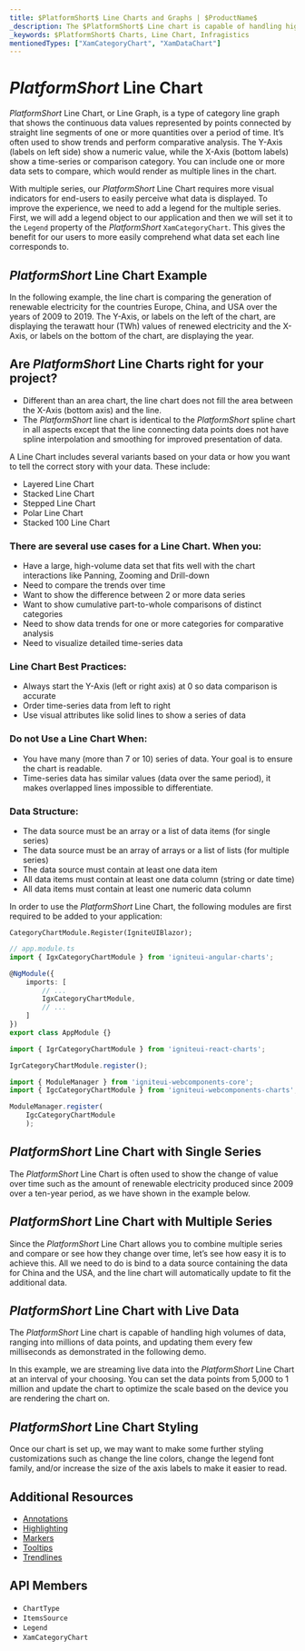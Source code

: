 ```yaml
---
title: $PlatformShort$ Line Charts and Graphs | $ProductName$
_description: The $PlatformShort$ Line chart is capable of handling high volumes of data, ranging into millions of data points, and updating them every few milliseconds. Try for FREE.
_keywords: $PlatformShort$ Charts, Line Chart, Infragistics
mentionedTypes: ["XamCategoryChart", "XamDataChart"]
---
```

# $PlatformShort$ Line Chart

$PlatformShort$ Line Chart, or Line Graph, is a type of category line graph that shows the continuous data values represented by points connected by straight line segments of one or more quantities over a period of time. It’s often used to show trends and perform comparative analysis. The Y-Axis (labels on left side) show a numeric value, while the X-Axis (bottom labels) show a time-series or comparison category. You can include one or more data sets to compare, which would render as multiple lines in the chart.

With multiple series, our $PlatformShort$ Line Chart requires more visual indicators for end-users to easily perceive what data is displayed. To improve the experience, we need to add a legend for the multiple series. First, we will add a legend object to our application and then we will set it to the `Legend` property of the $PlatformShort$ `XamCategoryChart`. This gives the benefit for our users to more easily comprehend what data set each line corresponds to.

## $PlatformShort$ Line Chart Example

In the following example, the line chart is comparing the generation of renewable electricity for the countries Europe, China, and USA over the years of 2009 to 2019. The Y-Axis, or labels on the left of the chart, are displaying the terawatt hour (TWh) values of renewed electricity and the X-Axis, or labels on the bottom of the chart, are displaying the year.

<code-view style="height: 600px"
           data-demos-base-url="{environment:dvDemosBaseUrl}"
           iframe-src="{environment:dvDemosBaseUrl}/charts/category-chart-line-chart-with-legend"
           alt="$PlatformShort$ Line Chart With Legend" >
</code-view>

<div class="divider--half"></div>

## Are $PlatformShort$ Line Charts right for your project?

- Different than an area chart, the line chart does not fill the area between the X-Axis (bottom axis) and the line.
- The $PlatformShort$ line chart is identical to the $PlatformShort$ spline chart in all aspects except that the line connecting data points does not have spline interpolation and smoothing for improved presentation of data.

A Line Chart includes several variants based on your data or how you want to tell the correct story with your data. These include:

- Layered Line Chart
- Stacked Line Chart
- Stepped Line Chart
- Polar Line Chart
- Stacked 100 Line Chart

### There are several use cases for a Line Chart. When you:

- Have a large, high-volume data set that fits well with the chart interactions like Panning, Zooming and Drill-down
- Need to compare the trends over time
- Want to show the difference between 2 or more data series
- Want to show cumulative part-to-whole comparisons of distinct categories
- Need to show data trends for one or more categories for comparative analysis
- Need to visualize detailed time-series data

### Line Chart Best Practices:

- Always start the Y-Axis (left or right axis) at 0 so data comparison is accurate
- Order time-series data  from left to right
- Use visual attributes like solid lines to show a series of data

### Do not Use a Line Chart When:

- You have many (more than 7 or 10) series of data. Your goal is to ensure the chart is readable.
- Time-series data has similar values (data over the same period), it makes overlapped lines impossible to differentiate.

### Data Structure:

- The data source must be an array or a list of data items (for single series)
- The data source must be an array of arrays or a list of lists (for multiple series)
- The data source must contain at least one data item
- All data items must contain at least one data column (string or date time)
- All data items must contain at least one numeric data column

<!-- The following code snippet demonstrates a sample data source that can be used to create a Line Chart:

```razor
public class EnergyRenewableData : List<EnergyRenewableInfo>
{
    public EnergyRenewableData()
    {
        Add(new EnergyRenewableInfo { Year = "2009", Europe = 31, USA = 19, China = 21 });
        Add(new EnergyRenewableInfo { Year = "2010", Europe = 43, USA = 24, China = 26 });
        Add(new EnergyRenewableInfo { Year = "2011", Europe = 66, USA = 28, China = 29 });
        Add(new EnergyRenewableInfo { Year = "2012", Europe = 69, USA = 26, China = 32 });
        Add(new EnergyRenewableInfo { Year = "2013", Europe = 58, USA = 38, China = 47 });
        Add(new EnergyRenewableInfo { Year = "2014", Europe = 40, USA = 31, China = 46 });
        Add(new EnergyRenewableInfo { Year = "2015", Europe = 78, USA = 19, China = 50 });
        Add(new EnergyRenewableInfo { Year = "2016", Europe = 13, USA = 52, China = 90 });
        Add(new EnergyRenewableInfo { Year = "2017", Europe = 78, USA = 50, China = 132 });
        Add(new EnergyRenewableInfo { Year = "2018", Europe = 40, USA = 34, China = 134 });
        Add(new EnergyRenewableInfo { Year = "2019", Europe = 80, USA = 38, China = 96 });
    }
}

public class EnergyRenewableInfo
{
    public string Year { get; set; }
    public int Europe { get; set; }
    public int China { get; set; }
    public int USA { get; set; }
}
```

```ts
public initData() {
    this.data = [
        { Year: "2009", Europe: 31, China: 21,  USA: 19 },
        { Year: "2010", Europe: 43, China: 26,  USA: 24 },
        { Year: "2011", Europe: 66, China: 29,  USA: 28 },
        { Year: "2012", Europe: 69, China: 32,  USA: 26 },
        { Year: "2013", Europe: 58, China: 47,  USA: 38 },
        { Year: "2014", Europe: 40, China: 46,  USA: 31 },
        { Year: "2015", Europe: 78, China: 50,  USA: 19 },
        { Year: "2016", Europe: 13, China: 90,  USA: 52 },
        { Year: "2017", Europe: 78, China: 132, USA: 50 },
        { Year: "2018", Europe: 40, China: 134, USA: 34 },
        { Year: "2019", Europe: 80, China: 96,  USA: 38 },
    ];
}
``` -->

In order to use the $PlatformShort$ Line Chart, the following modules are first required to be added to your application:

<!-- Blazor -->
```razor
CategoryChartModule.Register(IgniteUIBlazor);
```
<!-- end: Blazor -->

<!-- Angular -->
```ts
// app.module.ts
import { IgxCategoryChartModule } from 'igniteui-angular-charts';

@NgModule({
    imports: [
        // ...
        IgxCategoryChartModule,
        // ...
    ]
})
export class AppModule {}
```
<!-- end: Angular -->

<!-- React -->
```ts
import { IgrCategoryChartModule } from 'igniteui-react-charts';

IgrCategoryChartModule.register();
```
<!-- end: React -->

<!-- WebComponents -->
```ts
import { ModuleManager } from 'igniteui-webcomponents-core';
import { IgcCategoryChartModule } from 'igniteui-webcomponents-charts';

ModuleManager.register(
    IgcCategoryChartModule
    );
```
<!-- end: WebComponents -->


## $PlatformShort$ Line Chart with Single Series

The $PlatformShort$ Line Chart is often used to show the change of value over time such as the amount of renewable electricity produced since 2009 over a ten-year period, as we have shown in the example below.


<code-view style="height: 600px"
           data-demos-base-url="{environment:dvDemosBaseUrl}"
           iframe-src="{environment:dvDemosBaseUrl}/charts/category-chart-line-chart-single-source"
           alt="$PlatformShort$ Line Chart with Single Source"
           github-src="charts/category-chart/chart-single-source">
</code-view>

<div class="divider--half"></div>

## $PlatformShort$ Line Chart with Multiple Series

Since the $PlatformShort$ Line Chart allows you to combine multiple series and compare or see how they change over time, let’s see how easy it is to achieve this. All we need to do is bind to a data source containing the data for China and the USA, and the line chart will automatically update to fit the additional data.


<code-view style="height: 600px"
           data-demos-base-url="{environment:dvDemosBaseUrl}"
           iframe-src="{environment:dvDemosBaseUrl}/charts/category-chart-line-chart-multiple-sources"
           alt="$PlatformShort$ Line Chart with Multiple Sources"
           github-src="charts/category-chart/line-chart-multiple-sources'">
</code-view>

<div class="divider--half"></div>

## $PlatformShort$ Line Chart with Live Data

The $PlatformShort$ Line chart is capable of handling high volumes of data, ranging into millions of data points, and updating them every few milliseconds as demonstrated in the following demo.

In this example, we are streaming live data into the $PlatformShort$ Line Chart at an interval of your choosing. You can set the data points from 5,000 to 1 million and update the chart to optimize the scale based on the device you are rendering the chart on.


<code-view style="height: 600px"
           data-demos-base-url="{environment:dvDemosBaseUrl}"
           iframe-src="{environment:dvDemosBaseUrl}/charts/category-chart-high-frequency"
           alt="$PlatformShort$ Line Chart Live Data Example"
           github-src="charts/category-chart/high-frequency">
</code-view>

<div class="divider--half"></div>

## $PlatformShort$ Line Chart Styling

Once our chart is set up, we may want to make some further styling customizations such as change the line colors, change the legend font family, and/or increase the size of the axis labels to make it easier to read.



<code-view style="height: 600px"
           data-demos-base-url="{environment:dvDemosBaseUrl}"
           iframe-src="{environment:dvDemosBaseUrl}/charts/category-chart-line-chart-styling"
           alt="$PlatformShort$ Line Chart Styling"
           github-src="charts/category-chart/line-chart-styling">
</code-view>


<div class="divider--half"></div>

## Additional Resources
- [Annotations](../features/chart-annotations.md)
- [Highlighting](../features/chart-highlighting.md)
- [Markers](../features/chart-markers.md)
- [Tooltips](../features/chart-tooltips.md)
- [Trendlines](../features/chart-trendlines.md)

<!-- ## Additional Resources

- [Series Animations](../features/chart-animations.md)
- [Series Annotations](../features/chart-annotations.md)
- [Series Highlighting](../features/chart-highlighting.md)
- [Series Markers](../features/chart-markers.md)
- [Series Tooltips](../features/chart-tooltips.md)
- [Series Trendlines](../features/chart-trendlines.md) -->

## API Members
- `ChartType`
- `ItemsSource`
- `Legend`
- `XamCategoryChart` 
